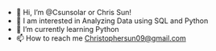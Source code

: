 - 👋 Hi, I’m @Csunsolar or Chris Sun!
- 👀 I am interested in Analyzing Data using SQL and Python
- 🌱 I’m currently learning Python
- 📫 How to reach me Christophersun09@gmail.com

<!---
Csunsolar/Csunsolar is a ✨ special ✨ repository because its `README.md` (this file) appears on your GitHub profile.
You can click the Preview link to take a look at your changes.
--->
